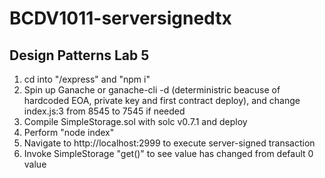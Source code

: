 # BCDV1011-serversignedtx
## Design Patterns Lab 5

1. cd into "/express" and "npm i"
2. Spin up Ganache or ganache-cli -d (deterministric beacuse of hardcoded EOA, private key and first contract deploy), and change index.js:3 from 8545 to 7545 if needed
3. Compile SimpleStorage.sol with solc v0.7.1 and deploy
4. Perform "node index"
5. Navigate to http://localhost:2999 to execute server-signed transaction
6. Invoke SimpleStorage "get()" to see value has changed from default 0 value
